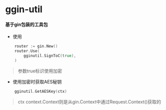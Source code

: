 # ggin-util

#### 基于gin包装的工具包
* 使用
```go
    router := gin.New()
    router.Use(
        gginutil.SignToC(true),
    )
```
> 参数true标识使用加密

* 使用加密时获取AES秘钥
```go
    gginutil.GetAESKey(ctx)
```
> ctx context.Context则是从gin.Context中通过Request.Context()获取的